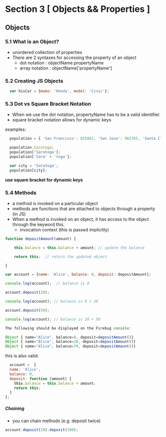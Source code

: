 # Section 3 [ Objects && Properties ]

## Objects

### 5.1 What is an Object?
- unordered collection of properties
- There are 2  syntaxes for accessing the property of an object
  - dot notation : objectName.propertyName
  - array notation : objectName['propertyName']

### 5.2 Creating JS Objects
```javascript
  var hisCar = {make: 'Honda', model: 'Civic'};
```  
### 5.3 Dot vs Square Bracket Notation
- When we use the dot notation, propertyName has to be a valid identifier.
- square bracket notation allows for dynamic keys

examples:
```javascript
  population = { 'San Francisco': 825863, 'San Jose': 982765, 'Santa Clara': 119311, Saratoga: 30677}

  population.Saratoga;
  population['Saratoga'];
  population['Sara' + 'toga'];  

  var city = 'Saratoga';
  population[city];
```
**use square bracket for dynamic keys** 

### 5.4 Methods
- a method is invoked on a particular object
- methods are functions that are attached to objects through a property (in JS)
- When a method is invoked on an object, it has access to the object through the keyword this.
  - invocation context (this is passed implicitly)
```javascript
function depositAmount(amount) {

    this.balance = this.balance + amount; // update the balance

    return this;  // return the updated object

}

var account = {name: 'Alice', balance: 0, deposit: depositAmount};

console.log(account);  // balance is 0

account.deposit(20);

console.log(account); // balance is 0 + 20

account.deposit(50);

console.log(account); // balance is 20 + 50

The following should be displayed on the Firebug console:

Object { name="Alice", balance=0, deposit=depositAmount()}
Object { name="Alice", balance=20, deposit=depositAmount()}
Object { name="Alice", balance=70, deposit=depositAmount()}
```
this is also valid:
```javascript
  account =  {
  name: 'Alice',
  balance: 0,
  deposit: function (amount) {
    this.balance = this.balance + amount;
    return this;
  }
};
```
##### Chaining
- you can chain methods (e.g. deposit twice)
```javascript
account.deposit(20).deposit(100);
```
